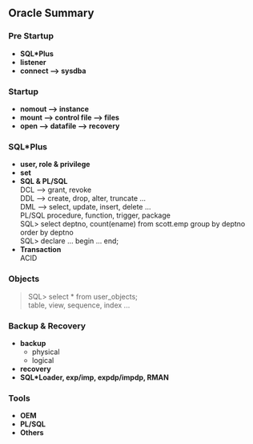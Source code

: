 Oracle Summary
--------------
### Pre Startup
* __SQL*Plus__
* __listener__
* __connect  --> sysdba__

### Startup
* __nomout --> instance__
* __mount --> control file  --> files__
* __open  --> datafile  --> recovery__

### SQL*Plus
* __user, role & privilege__
* __set__
* __SQL & PL/SQL__  
  DCL  -->  grant, revoke  
  DDL  -->  create, drop, alter, truncate ...  
  DML  -->  select, update, insert, delete ...  
  PL/SQL  procedure, function, trigger, package  
  SQL> select deptno, count(ename) from scott.emp group by deptno order by deptno  
  SQL> declare ... begin ... end;  
* __Transaction__  
ACID

### Objects
> SQL> select * from user_objects;  
table, view, sequence, index ...

### Backup & Recovery
*  __backup__
    * physical
    * logical
*  __recovery__
*  __SQL*Loader, exp/imp, expdp/impdp, RMAN__


### Tools
* __OEM__
* __PL/SQL__
* __Others__

